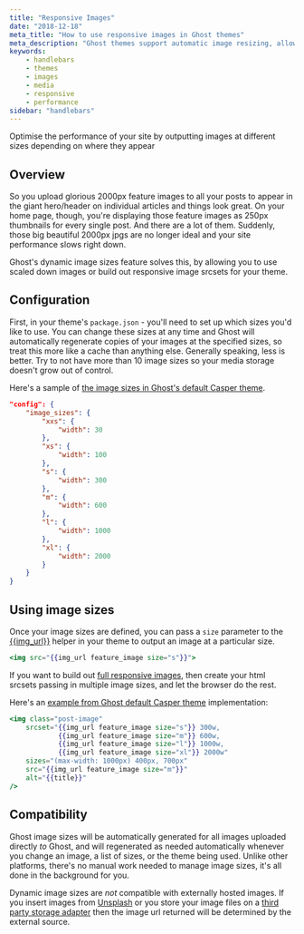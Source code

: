 ```yaml
---
title: "Responsive Images"
date: "2018-12-18"
meta_title: "How to use responsive images in Ghost themes"
meta_description: "Ghost themes support automatic image resizing, allowing you to use a minimal handlebars helper to output different image sizes."
keywords:
    - handlebars
    - themes
    - images
    - media
    - responsive
    - performance
sidebar: "handlebars"
---
```


Optimise the performance of your site by outputting images at different sizes depending on where they appear

## Overview

So you upload glorious 2000px feature images to all your posts to appear in the giant hero/header on individual articles and things look great. On your home page, though, you're displaying those feature images as 250px thumbnails for every single post. And there are a lot of them. Suddenly, those big beautiful 2000px jpgs are no longer ideal and your site performance slows right down.

Ghost's dynamic image sizes feature solves this, by allowing you to use scaled down images or build out responsive image srcsets for your theme.


## Configuration

First, in your theme's `package.json` - you'll need to set up which sizes you'd like to use. You can change these sizes at any time and Ghost will automatically regenerate copies of your images at the specified sizes, so treat this more like a cache than anything else. Generally speaking, less is better. Try to not have more than 10 image sizes so your media storage doesn't grow out of control.

Here's a sample of [the image sizes in Ghost's default Casper theme](https://github.com/TryGhost/Casper/blob/master/package.json).

```json:title=package.json
"config": {
    "image_sizes": {
        "xxs": {
            "width": 30
        },
        "xs": {
            "width": 100
        },
        "s": {
            "width": 300
        },
        "m": {
            "width": 600
        },
        "l": {
            "width": 1000
        },
        "xl": {
            "width": 2000
        }
    }
}
```


## Using image sizes

Once your image sizes are defined, you can pass a `size` parameter to the [{{img_url}}](/api/handlebars-themes/helpers/img_url/) helper in your theme to output an image at a particular size.

```handlebars
<img src="{{img_url feature_image size="s"}}">
```

If you want to build out [full responsive images](https://medium.freecodecamp.org/a-guide-to-responsive-images-with-ready-to-use-templates-c400bd65c433), then create your html srcsets passing in multiple image sizes, and let the browser do the rest.

Here's an [example from Ghost default Casper theme](https://github.com/TryGhost/Casper/blob/master/partials/post-card.hbs) implementation:

```handlebars:title=index.hbs
<img class="post-image"
    srcset="{{img_url feature_image size="s"}} 300w,
            {{img_url feature_image size="m"}} 600w,
            {{img_url feature_image size="l"}} 1000w,
            {{img_url feature_image size="xl"}} 2000w"
    sizes="(max-width: 1000px) 400px, 700px"
    src="{{img_url feature_image size="m"}}"
    alt="{{title}}"
/>
```

## Compatibility

Ghost image sizes will be automatically generated for all images uploaded directly _to_ Ghost, and will regenerated as needed automatically whenever you change an image, a list of sizes, or the theme being used. Unlike other platforms, there's no manual work needed to manage image sizes, it's all done in the background for you.

Dynamic image sizes are _not_ compatible with externally hosted images. If you insert images from [Unsplash](https://ghost.org/integrations/unsplash/) or you store your image files on a [third party storage adapter](https://ghost.org/integrations/storage/) then the image url returned will be determined by the external source.
